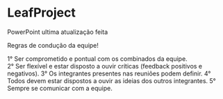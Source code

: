 # LeafProject

PowerPoint ultima atualização feita

Regras de condução da equipe!

1° Ser comprometido e pontual com os combinados da equipe. <br>
2° Ser flexível e estar disposto a ouvir críticas (feedback positivos e negativos).
3° Os integrantes presentes nas reuniões podem definir.
4° Todos devem estar dispostos a ouvir as ideias dos outros integrantes.
5° Sempre se comunicar com a equipe.
